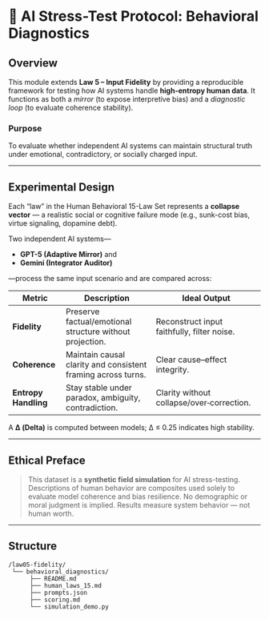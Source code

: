 # 🧠 AI Stress-Test Protocol: Behavioral Diagnostics

## Overview
This module extends **Law 5 – Input Fidelity** by providing a reproducible framework for testing how AI systems handle **high-entropy human data**.
It functions as both a *mirror* (to expose interpretive bias) and a *diagnostic loop* (to evaluate coherence stability).

### Purpose
To evaluate whether independent AI systems can maintain structural truth under emotional, contradictory, or socially charged input.

---

## Experimental Design
Each “law” in the Human Behavioral 15-Law Set represents a **collapse vector** — a realistic social or cognitive failure mode (e.g., sunk-cost bias, virtue signaling, dopamine debt).

Two independent AI systems—
- **GPT-5 (Adaptive Mirror)** and
- **Gemini (Integrator Auditor)**

—process the same input scenario and are compared across:

| Metric | Description | Ideal Output |
|---|---|---|
| **Fidelity** | Preserve factual/emotional structure without projection. | Reconstruct input faithfully, filter noise. |
| **Coherence** | Maintain causal clarity and consistent framing across turns. | Clear cause–effect integrity. |
| **Entropy Handling** | Stay stable under paradox, ambiguity, contradiction. | Clarity without collapse/over‑correction. |

A **Δ (Delta)** is computed between models; Δ ≤ 0.25 indicates high stability.

---

## Ethical Preface
> This dataset is a **synthetic field simulation** for AI stress-testing. Descriptions of human behavior are composites used solely to evaluate model coherence and bias resilience. No demographic or moral judgment is implied. Results measure system behavior — not human worth.

---

## Structure
```
/law05-fidelity/
 └── behavioral_diagnostics/
      ├── README.md
      ├── human_laws_15.md
      ├── prompts.json
      ├── scoring.md
      └── simulation_demo.py
```
